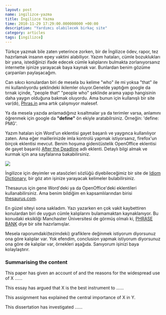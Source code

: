 ```yaml
--- 
layout: post 
name: ingilizce-yazma 
title: İngilizce Yazma 
time: 2010-11-29 17:29:00.000000000 +00:00
description: "Yardımcı olabilecek birkaç site"
category: articles
tags: [ingilizce]
--- 
```



Türkçe yazmak bile zaten yeterince zorken, bir de İngilizce ödev, rapor, tez hazırlamak insanın epey vaktini alabiliyor. Yazım hataları, cümle bozuklukları bir yana, istediğinizi ifade edecek cümle kalıplarını bulmakta zorlanıyorsanız internette işinize yarayacak baya kaynak var. Bunlardan benim gözüme çarpanları paylaşacağım.


Can sıkıcı konulardan biri de mesela bu kelime "who" ile mi yoksa "that" ile mi kullanılıyordu şeklindeki ikilemler oluyor.Genelde yaptığım google da tırnak içinde,
"people that"
"people who"
şeklinde arama yapıp hangisinin daha yaygın olduğuna bakmak oluyordu. Ama bunun için kullanışlı bir site var(dı), [Phras.in](Phras.in) ama artık çalışmıyor malesef.


Ya da mesela yazıda anlamadığınız kısaltmalar ya da terimler varsa, anlamını öğrenmek için google da **"define"** ön ekiyle aratabilrsiniz. Örneğin: 'define: PMG'.


Yazım hataları için Word'un eklentisi gayet başarılı ve yaygınca kullanılıyor zaten. Ama eğer maillerinizde imla kontrolü yapmak istiyorsanız, firefox'un birçok eklentisi mevcut. Benim hoşuma gideni(üstelik OpenOffice eklentisi de gayet başarılı) [After the Deadline](http://www.afterthedeadline.com/) adlı eklenti. Detaylı bilgi almak ve kurmak için ana sayfalarına bakabilirsiniz.

[![]({{site.url}}/images/open-source-grammar-and-spell-checker-after-the-deadline.jpg)](http://www.afterthedeadline.com/)


İngilizce için deyimler ve atasözleri sözlüğü diyebileceğimiz bir site de [Idiom Dictionary](http://idioms.thefreedictionary.com/), bir göz atın işinize yarayacak kelimeler bulabilirsiniz.

Thesaurus için gene Word'deki ya da OpenOffice'deki eklentileri kullanabilirsiniz. Ama benim bildiğim en kapsamlılarından birisi [thesaurus.com](http://thesaurus.com/).


En güzel siteyi sona sakladım. Yazı yazarken en çok vakit kaybettiren konulardan biri de uygun cümle kalıplarını bulamamaktan kaynaklanıyor. Bu konudaki eksikliği Manchaster Üniversitesi de görmüş olmalı ki, [PHRASE BANK](http://www.phrasebank.manchester.ac.uk/) diye bir site hazırlamışlar.

Mesela raporumdaki(tezimdeki) grafiklere değinmek istiyorum diyorsunuz ona göre kalıplar var. Yok efendim, conclusion yapmak istiyorum diyorsunuz ona göre de kalıplar var, örnekleri aşağıda. Sanıyorum işinizi baya kolaylaştırır.

### Summarising the content

This paper has given an account of and the reasons for the widespread use of X ......

This essay has argued that X is the best instrument to ......

This assignment has explained the central importance of X in Y.

This dissertation has investigated ......

